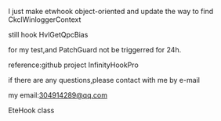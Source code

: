 I just make etwhook object-oriented and update the way to find CkclWinloggerContext

still hook HvlGetQpcBias 

for my test,and PatchGuard not be triggerred for 24h.

reference:github project InfinityHookPro


if there are any questions,please contact with me by e-mail 

my email:304914289@qq.com

EteHook class
